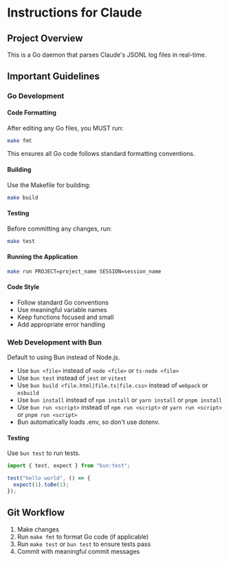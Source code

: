 # Instructions for Claude

## Project Overview
This is a Go daemon that parses Claude's JSONL log files in real-time.

## Important Guidelines

### Go Development

#### Code Formatting
After editing any Go files, you MUST run:
```bash
make fmt
```

This ensures all Go code follows standard formatting conventions.

#### Building
Use the Makefile for building:
```bash
make build
```

#### Testing
Before committing any changes, run:
```bash
make test
```

#### Running the Application
```bash
make run PROJECT=project_name SESSION=session_name
```

#### Code Style
- Follow standard Go conventions
- Use meaningful variable names
- Keep functions focused and small
- Add appropriate error handling

### Web Development with Bun

Default to using Bun instead of Node.js.

- Use `bun <file>` instead of `node <file>` or `ts-node <file>`
- Use `bun test` instead of `jest` or `vitest`
- Use `bun build <file.html|file.ts|file.css>` instead of `webpack` or `esbuild`
- Use `bun install` instead of `npm install` or `yarn install` or `pnpm install`
- Use `bun run <script>` instead of `npm run <script>` or `yarn run <script>` or `pnpm run <script>`
- Bun automatically loads .env, so don't use dotenv.

#### Testing
Use `bun test` to run tests.

```ts#index.test.ts
import { test, expect } from "bun:test";

test("hello world", () => {
  expect(1).toBe(1);
});
```

## Git Workflow
1. Make changes
2. Run `make fmt` to format Go code (if applicable)
3. Run `make test` or `bun test` to ensure tests pass
4. Commit with meaningful commit messages